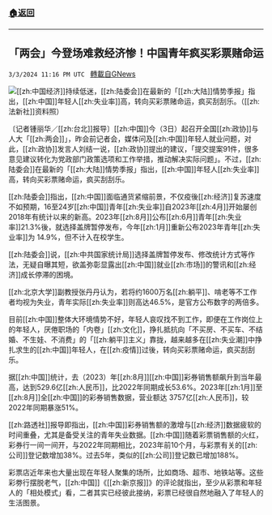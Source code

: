 ###  [:house:返回](README.md)
---


## 「两会」今登场难救经济惨！中国青年疯买彩票赌命运
`3/3/2024 11:16 PM UTC ` [轉載自GNews](https://gnews.org/articles/2361942)

![](https://img.ltn.com.tw/Upload/business/page/800/2024/03/04/4596282_1_1.jpg "")[[zh:中国经济]]持续低迷，[[zh:陆委会]]在最新的「[[zh:大陆]]情势季报」指出，[[zh:中国]]年轻人[[zh:失业率]]高，转向买彩票赌命运，疯买刮刮乐。（[[zh:法新社]]资料照）

〔记者锺丽华／[[zh:台北]]报导〕[[zh:中国]]今（3日）起召开全国[[zh:政协]]与人大「[[zh:两会]]」，昨会前记者会，媒体问及[[zh:中国]]年轻人就业问题，对此，[[zh:政协]]发言人刘结一说，[[zh:政协]]提出的建议，「提交提案91件，很多意见建议转化为党政部门政策选项和工作举措，推动解决实际问题」。不过，[[zh:陆委会]]在最新的「[[zh:大陆]]情势季报」指出，[[zh:中国]]年轻人[[zh:失业率]]高，转向买彩票赌命运，疯买刮刮乐。

[[zh:陆委会]]指出，[[zh:中国]]面临通货紧缩前景，不仅疫後[[zh:经济]]复苏速度不如预期，16至24岁[[zh:中国]]青年[[zh:失业率]]自2023年[[zh:4月]]开始屡创2018年有统计以来的新高。2023年[[zh:8月]]公布[[zh:6月]]青年[[zh:失业率]]21.3%後，就选择盖牌暂停发布，今年[[zh:1月]]重新公布2023年青年[[zh:失业率]]为 14.9%，但不计入在校学生。

[[zh:陆委会]]说，[[zh:中共国家统计局]]选择盖牌暂停发布、修改统计方式等作法，无疑自曝其短，欲盖弥彰显露出[[zh:中国]]就业[[zh:市场]]的警讯和[[zh:经济]]成长停滞的困境。

[[zh:北京大学]]副教授张丹丹认为，若将约1600万名[[zh:躺平]]、啃老等不工作者均视为失业，青年实际[[zh:失业率]]则高达46.5%，是官方公布数字的两倍多。

目前[[zh:中国]]整体大环境情势不好，年轻人哀叹找不到工作，即便在工作岗位上的年轻人，厌倦职场的「内卷」[[zh:文化]]，挣扎抵抗向「不买房、不买车、不结婚、不生娃、不消费」的「[[zh:躺平]]主义」靠拢，越来越多在[[zh:失业潮]]中挣扎求生的[[zh:中国]]年轻人，在[[zh:疫情]]过後，转向买彩票赌命运，疯买刮刮乐。

据[[zh:中国]]统计，去（2023）年[[zh:8月]][[zh:中国]]彩券销售额飙升到当年最高，达到529.6亿[[zh:人民币]]，比2022年同期成长53.6%。2023年[[zh:1月]]至[[zh:8月]]全[[zh:中国]]的彩券销售数据，营业额达 3757亿[[zh:人民币]]，较2022年同期暴涨51%。

[[zh:路透社]]报导即指出，[[zh:中国]]彩券销售额的激增与[[zh:经济]]数据疲软的时间重叠，尤其是备受关注的青年失业数据。[[zh:中国]]随着彩票销售额的火红，彩券行一间一间开，与2022年同期相比，2023年前10个月，与彩票有关的[[zh:公司]]登记数增加38%。过去5年，类似的[[zh:公司]]登记数已增加188%。

彩票店近年来也大量出现在年轻人聚集的场所，比如商场、超市、地铁站等。这些彩劵行摆脱老气，[[zh:中国]]《[[zh:新京报]]》的评论就指出，至少从彩票和年轻人的「相处模式」看，二者其实已经彼此接纳，彩票已经很自然地融入了年轻人的生活图景。

